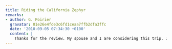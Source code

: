 ```yaml
---
title: Riding the California Zephyr
remarks:
- author: G. Poirier
  gravatar: 01e26e4fde3c6fd1ceaa7ffb2dfa3ffc
  date: '2010-09-05 07:34:30 +0100'
  content: |
    Thanks for the review. My spouse and I are considering this trip. I appreciate the review.
---
```

